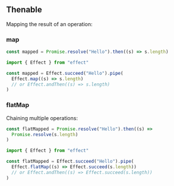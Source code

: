 ## Thenable

Mapping the result of an operation:

### map

<Tabs syncKey="effect-vs-promise">

<TabItem label="Promise">

```ts twoslash
const mapped = Promise.resolve("Hello").then((s) => s.length)
```

</TabItem>

<TabItem label="Effect">

```ts twoslash
import { Effect } from "effect"

const mapped = Effect.succeed("Hello").pipe(
  Effect.map((s) => s.length)
  // or Effect.andThen((s) => s.length)
)
```

</TabItem>

</Tabs>

### flatMap

Chaining multiple operations:

<Tabs syncKey="effect-vs-promise">

<TabItem label="Promise">

```ts twoslash
const flatMapped = Promise.resolve("Hello").then((s) =>
  Promise.resolve(s.length)
)
```

</TabItem>

<TabItem label="Effect">

```ts twoslash
import { Effect } from "effect"

const flatMapped = Effect.succeed("Hello").pipe(
  Effect.flatMap((s) => Effect.succeed(s.length))
  // or Effect.andThen((s) => Effect.succeed(s.length))
)
```

</TabItem>

</Tabs>
